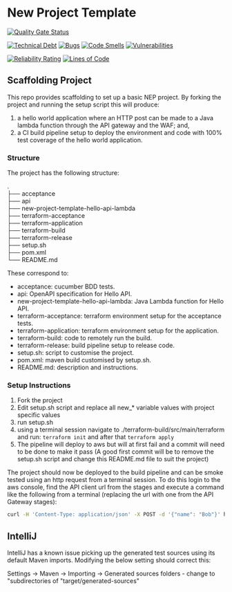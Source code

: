# New Project Template
[![Quality Gate Status](https://sonarcloud.io/api/project_badges/measure?project=nep-new-project-template&metric=alert_status&token=bbdf07980bf6a2fc403cf10f4292c2cd3a6c0114)](https://sonarcloud.io/summary/new_code?id=nep-new-project-template)

[![Technical Debt](https://sonarcloud.io/api/project_badges/measure?project=nep-new-project-template&metric=sqale_index&token=bbdf07980bf6a2fc403cf10f4292c2cd3a6c0114)](https://sonarcloud.io/summary/new_code?id=nep-new-project-template)
[![Bugs](https://sonarcloud.io/api/project_badges/measure?project=nep-new-project-template&metric=bugs&token=bbdf07980bf6a2fc403cf10f4292c2cd3a6c0114)](https://sonarcloud.io/summary/new_code?id=nep-new-project-template)
[![Code Smells](https://sonarcloud.io/api/project_badges/measure?project=nep-new-project-template&metric=code_smells&token=bbdf07980bf6a2fc403cf10f4292c2cd3a6c0114)](https://sonarcloud.io/summary/new_code?id=nep-new-project-template)
[![Vulnerabilities](https://sonarcloud.io/api/project_badges/measure?project=nep-new-project-template&metric=vulnerabilities&token=bbdf07980bf6a2fc403cf10f4292c2cd3a6c0114)](https://sonarcloud.io/summary/new_code?id=nep-new-project-template)

[![Reliability Rating](https://sonarcloud.io/api/project_badges/measure?project=nep-new-project-template&metric=reliability_rating&token=bbdf07980bf6a2fc403cf10f4292c2cd3a6c0114)](https://sonarcloud.io/summary/new_code?id=nep-new-project-template)
[![Lines of Code](https://sonarcloud.io/api/project_badges/measure?project=nep-new-project-template&metric=ncloc&token=bbdf07980bf6a2fc403cf10f4292c2cd3a6c0114)](https://sonarcloud.io/summary/new_code?id=nep-new-project-template)

## Scaffolding Project
This repo provides scaffolding to set up a basic NEP project. By forking the project and running the setup script this will produce:
1. a hello world application where an HTTP post can be made to a Java lambda function through the API gateway and the WAF; and,
2. a CI build pipeline setup to deploy the environment and code with 100% test coverage of the hello world application.

### Structure
The project has the following structure:

.   
├── acceptance  
├── api  
├── new-project-template-hello-api-lambda  
├── terraform-acceptance  
├── terraform-application  
├── terraform-build  
├── terraform-release  
├── setup.sh  
├── pom.xml  
└── README.md

These correspond to:
* acceptance: cucumber BDD tests.
* api: OpenAPI specification for Hello API.
* new-project-template-hello-api-lambda: Java Lambda function for Hello API.
* terraform-acceptance: terraform environment setup for the acceptance tests.
* terraform-application: terraform environment setup for the application.
* terraform-build: code to remotely run the build.
* terraform-release: build pipeline setup to release code.
* setup.sh: script to customise the project.
* pom.xml: maven build customised by setup.sh.
* README.md: description and instructions.

### Setup Instructions
1. Fork the project
2. Edit setup.sh script and replace all new_* variable values with project specific values
3. run setup.sh
4. using a terminal session navigate to ./terraform-build/src/main/terraform and run: ```terraform init``` and after that ```terraform apply```
5. The pipeline will deploy to aws but will at first fail and a commit will need to be done to make it pass (A good first commit will be to remove the setup.sh script and change this README.md file to suit the project)

The project should now be deployed to the build pipeline and can be smoke tested using an http request from a terminal session. To do this login to the aws console, find the API client url from the stages and execute a command like the following from a terminal (replacing the url with one from the API Gateway stages):

```bash
curl -H 'Content-Type: application/json' -X POST -d '{"name": "Bob"}' https://9htgxk7ar1.execute-api.ap-southeast-2.amazonaws.com/sandbox/helloworld
```

## IntelliJ
IntelliJ has a known issue picking up the generated test sources using its default Maven imports.  Modifying the below setting should correct this:

Settings -> Maven -> Importing -> Generated sources folders - change to "subdirectories of "target/generated-sources"

